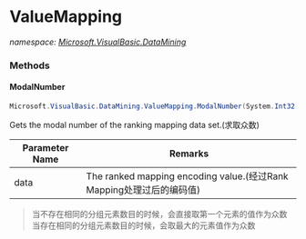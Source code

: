 ﻿# ValueMapping
_namespace: [Microsoft.VisualBasic.DataMining](./index.md)_





### Methods

#### ModalNumber
```csharp
Microsoft.VisualBasic.DataMining.ValueMapping.ModalNumber(System.Int32[])
```
Gets the modal number of the ranking mapping data set.(求取众数)

|Parameter Name|Remarks|
|--------------|-------|
|data|The ranked mapping encoding value.(经过Rank Mapping处理过后的编码值)|

> 
>  当不存在相同的分组元素数目的时候，会直接取第一个元素的值作为众数
>  当存在相同的分组元素数目的时候，会取最大的元素值作为众数
>  


